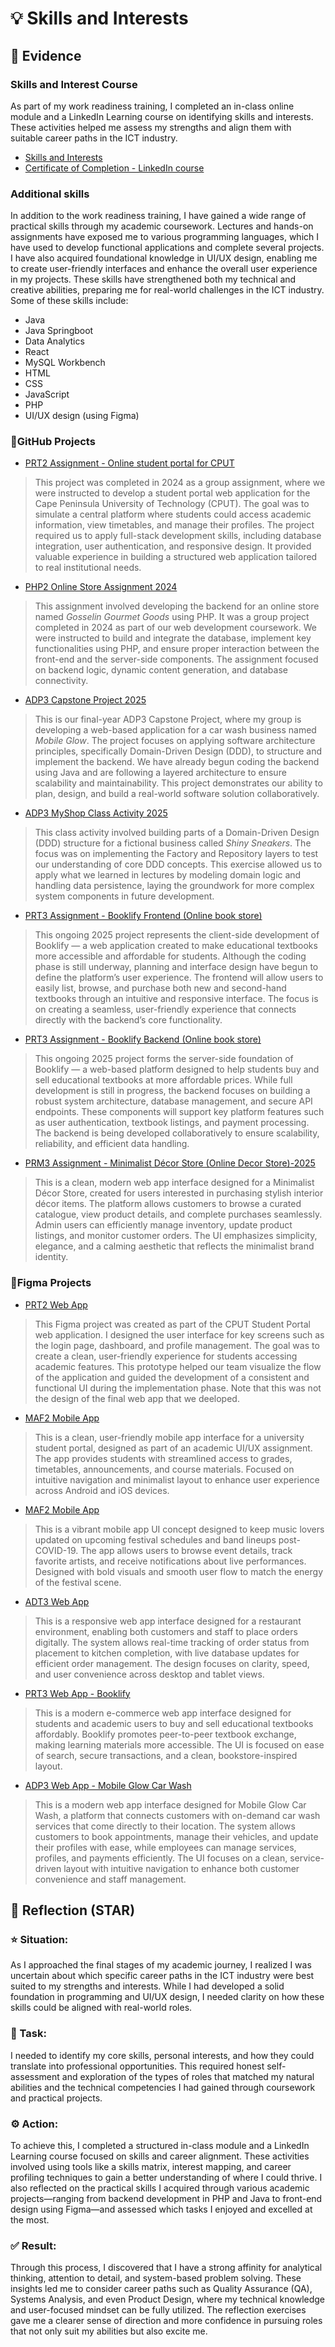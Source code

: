 # 💡 Skills and Interests

## 📎 Evidence
### Skills and Interest Course
As part of my work readiness training, I completed an in-class online module and a LinkedIn Learning course on identifying skills and interests. These activities helped me assess my strengths and align them with suitable career paths in the ICT industry.
- [Skills and Interests](./evidence/skills-and-interests.png)
- [Certificate of Completion - LinkedIn course](./evidence/CertificateOfCompletion_TransitionfromTeachingtoYourNewCareerOpportunity.pdf)

### Additional skills
In addition to the work readiness training, I have gained a wide range of practical skills through my academic coursework. Lectures and hands-on assignments have exposed me to various programming languages, which I have used to develop functional applications and complete several projects. I have also acquired foundational knowledge in UI/UX design, enabling me to create user-friendly interfaces and enhance the overall user experience in my projects. These skills have strengthened both my technical and creative abilities, preparing me for real-world challenges in the ICT industry. Some of these skills include:
- Java
- Java Springboot
- Data Analytics
- React
- MySQL Workbench
- HTML
- CSS
- JavaScript
- PHP
- UI/UX design (using Figma)

### 📄GitHub Projects
- [PRT2 Assignment - Online student portal for CPUT](https://github.com/ThaakirahWatson/Student-Online-Services)
> This project was completed in 2024 as a group assignment, where we were instructed to develop a student portal web application for the Cape Peninsula University of Technology (CPUT). The goal was to simulate a central platform where students could access academic information, view timetables, and manage their profiles. The project required us to apply full-stack development skills, including database integration, user authentication, and responsive design. It provided valuable experience in building a structured web application tailored to real institutional needs.

- [PHP2 Online Store Assignment 2024](https://github.com/ThaakirahWatson/GosselinGourmetGoods)
> This assignment involved developing the backend for an online store named *Gosselin Gourmet Goods* using PHP. It was a group project completed in 2024 as part of our web development coursework. We were instructed to build and integrate the database, implement key functionalities using PHP, and ensure proper interaction between the front-end and the server-side components. The assignment focused on backend logic, dynamic content generation, and database connectivity.

- [ADP3 Capstone Project 2025](https://github.com/ThaakirahWatson/group-IT1_MobileGlow_Car_Wash)
> This is our final-year ADP3 Capstone Project, where my group is developing a web-based application for a car wash business named *Mobile Glow*. The project focuses on applying software architecture principles, specifically Domain-Driven Design (DDD), to structure and implement the backend. We have already begun coding the backend using Java and are following a layered architecture to ensure scalability and maintainability. This project demonstrates our ability to plan, design, and build a real-world software solution collaboratively.

- [ADP3 MyShop Class Activity 2025](https://github.com/ThaakirahWatson/shop)
> This class activity involved building parts of a Domain-Driven Design (DDD) structure for a fictional business called *Shiny Sneakers*. The focus was on implementing the Factory and Repository layers to test our understanding of core DDD concepts. This exercise allowed us to apply what we learned in lectures by modeling domain logic and handling data persistence, laying the groundwork for more complex system components in future development.

- [PRT3 Assignment - Booklify Frontend (Online book store)](https://github.com/ThaakirahWatson/booklify-frontend)
> This ongoing 2025 project represents the client-side development of Booklify — a web application created to make educational textbooks more accessible and affordable for students. Although the coding phase is still underway, planning and interface design have begun to define the platform’s user experience. The frontend will allow users to easily list, browse, and purchase both new and second-hand textbooks through an intuitive and responsive interface. The focus is on creating a seamless, user-friendly experience that connects directly with the backend’s core functionality.

- [PRT3 Assignment - Booklify Backend (Online book store)](https://github.com/Ranelan/bookify-backend)
> This ongoing 2025 project forms the server-side foundation of Booklify — a web-based platform designed to help students buy and sell educational textbooks at more affordable prices. While full development is still in progress, the backend focuses on building a robust system architecture, database management, and secure API endpoints. These components will support key platform features such as user authentication, textbook listings, and payment processing. The backend is being developed collaboratively to ensure scalability, reliability, and efficient data handling.

- [PRM3 Assignment - Minimalist Décor Store (Online Decor Store)-2025](https://github.com/ThaakirahWatson/Minimalist-Decor-Store)
> This is a clean, modern web app interface designed for a Minimalist Décor Store, created for users interested in purchasing stylish interior décor items. The platform allows customers to browse a curated catalogue, view product details, and complete purchases seamlessly. Admin users can efficiently manage inventory, update product listings, and monitor customer orders. The UI emphasizes simplicity, elegance, and a calming aesthetic that reflects the minimalist brand identity.

### 📄Figma Projects
- [PRT2 Web App](https://www.figma.com/design/QK7z7xZp17nMeR458KBHsu/CPUT-Application?node-id=0-1&p=f&t=2OjhC9aZTaGnz5kY-0)
> This Figma project was created as part of the CPUT Student Portal web application. I designed the user interface for key screens such as the login page, dashboard, and profile management. The goal was to create a clean, user-friendly experience for students accessing academic features. This prototype helped our team visualize the flow of the application and guided the development of a consistent and functional UI during the implementation phase. Note that this was not the design of the final web app that we deeloped.

- [MAF2 Mobile App](https://www.figma.com/design/isEePLW0LyHTulw3cvvZDh/CPUT-Mobile-Application?node-id=0-1&p=f&t=2j7gDKYZL7BZ1bHZ-0)
> This is a clean, user-friendly mobile app interface for a university student portal, designed as part of an academic UI/UX assignment. The app provides students with streamlined access to grades, timetables, announcements, and course materials. Focused on intuitive navigation and minimalist layout to enhance user experience across Android and iOS devices.

- [MAF2 Mobile App](https://www.figma.com/design/cREzc7g7OkOVvTdGvAZoTp/CovidBands?node-id=0-1&p=f&t=jQKjkWdZxkOvMeJQ-0)
> This is a vibrant mobile app UI concept designed to keep music lovers updated on upcoming festival schedules and band lineups post-COVID-19. The app allows users to browse event details, track favorite artists, and receive notifications about live performances. Designed with bold visuals and smooth user flow to match the energy of the festival scene.

- [ADT3 Web App](https://www.figma.com/design/DuZEbVQVyfw2IyJ7CRyfPr/ADT3---Restaurant-System?node-id=0-1&p=f&t=Qi3lIffwuZ00L2aI-0)
> This is a responsive web app interface designed for a restaurant environment, enabling both customers and staff to place orders digitally. The system allows real-time tracking of order status from placement to kitchen completion, with live database updates for efficient order management. The design focuses on clarity, speed, and user convenience across desktop and tablet views.

- [PRT3 Web App - Booklify](https://www.figma.com/design/jHwKNDTbxy5VJsj1zCo3E7/PRT3?t=Qi3lIffwuZ00L2aI-0)
> This is a modern e-commerce web app interface designed for students and academic users to buy and sell educational textbooks affordably. Booklify promotes peer-to-peer textbook exchange, making learning materials more accessible. The UI is focused on ease of search, secure transactions, and a clean, bookstore-inspired layout.

- [ADP3 Web App - Mobile Glow Car Wash](https://www.figma.com/design/8P5aX5mzHPRNLekFd1ygyS/MobileGlow-Car-Wash?node-id=0-1&p=f&t=XXGEvQLe8lVQ3UpX-0)
> This is a modern web app interface designed for Mobile Glow Car Wash, a platform that connects customers with on-demand car wash services that come directly to their location. The system allows customers to book appointments, manage their vehicles, and update their profiles with ease, while employees can manage services, profiles, and payments efficiently. The UI focuses on a clean, service-driven layout with intuitive navigation to enhance both customer convenience and staff management.

## 💬 Reflection (STAR)
### ⭐ Situation:
As I approached the final stages of my academic journey, I realized I was uncertain about which specific career paths in the ICT industry were best suited to my strengths and interests. While I had developed a solid foundation in programming and UI/UX design, I needed clarity on how these skills could be aligned with real-world roles.

### 🎯 Task:
I needed to identify my core skills, personal interests, and how they could translate into professional opportunities. This required honest self-assessment and exploration of the types of roles that matched my natural abilities and the technical competencies I had gained through coursework and practical projects.

### ⚙️ Action:
To achieve this, I completed a structured in-class module and a LinkedIn Learning course focused on skills and career alignment. These activities involved using tools like a skills matrix, interest mapping, and career profiling techniques to gain a better understanding of where I could thrive. I also reflected on the practical skills I acquired through various academic projects—ranging from backend development in PHP and Java to front-end design using Figma—and assessed which tasks I enjoyed and excelled at the most.

### ✅ Result:
Through this process, I discovered that I have a strong affinity for analytical thinking, attention to detail, and system-based problem solving. These insights led me to consider career paths such as Quality Assurance (QA), Systems Analysis, and even Product Design, where my technical knowledge and user-focused mindset can be fully utilized. The reflection exercises gave me a clearer sense of direction and more confidence in pursuing roles that not only suit my abilities but also excite me.
